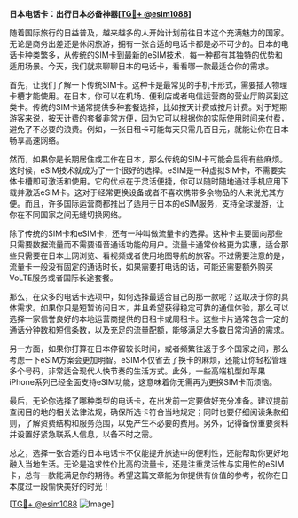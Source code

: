 **日本电话卡：出行日本必备神器[[TG💪+ @esim1088](https://t.me/s/esim1088)]**

随着国际旅行的日益普及，越来越多的人开始计划前往日本这个充满魅力的国家。无论是商务出差还是休闲旅游，拥有一张合适的电话卡都是必不可少的。日本的电话卡种类繁多，从传统的SIM卡到最新的eSIM技术，每一种都有其独特的优势和适用场景。今天，我们就来聊聊日本的电话卡，看看哪一款最适合你的需求。

首先，让我们了解一下传统SIM卡。这种卡是最常见的手机卡形式，需要插入物理卡槽才能使用。在日本，你可以在机场、便利店或者电信运营商的营业厅购买到这类卡。传统的SIM卡通常提供多种套餐选择，比如按天计费或按月计费。对于短期游客来说，按天计费的套餐非常方便，因为它可以根据你的实际使用时间来付费，避免了不必要的浪费。例如，一张日租卡可能每天只需几百日元，就能让你在日本畅享高速网络。

然而，如果你是长期居住或工作在日本，那么传统的SIM卡可能会显得有些麻烦。这时候，eSIM技术就成为了一个很好的选择。eSIM是一种虚拟SIM卡，不需要实体卡槽即可激活和使用。它的优点在于灵活便捷，你可以随时随地通过手机应用下载并激活eSIM卡。这对于经常更换设备或者不喜欢携带多余物品的人来说尤其方便。而且，许多国际运营商都推出了适用于日本的eSIM服务，支持全球漫游，让你在不同国家之间无缝切换网络。

除了传统的SIM卡和eSIM卡，还有一种叫做流量卡的选择。这种卡主要面向那些只需要数据流量而不需要语音通话功能的用户。流量卡通常价格更为实惠，适合那些只需要在日本上网浏览、看视频或者使用地图导航的旅客。不过需要注意的是，流量卡一般没有固定的通话时长，如果需要打电话的话，可能还需要额外购买VoLTE服务或者国际长途套餐。

那么，在众多的电话卡选项中，如何选择最适合自己的那一款呢？这取决于你的具体需求。如果你只是短暂访问日本，并且希望获得稳定可靠的通信体验，那么可以选择一家信誉良好的本地运营商提供的日租卡或周租卡。这些卡片通常包含一定的通话分钟数和短信条数，以及充足的流量配额，能够满足大多数日常沟通的需求。

另一方面，如果你打算在日本停留较长时间，或者频繁往返于多个国家之间，那么考虑一下eSIM方案会更加明智。eSIM不仅省去了换卡的麻烦，还能让你轻松管理多个号码，非常适合现代人快节奏的生活方式。此外，一些高端机型如苹果iPhone系列已经全面支持eSIM功能，这意味着你无需再为更换SIM卡而烦恼。

最后，无论你选择了哪种类型的电话卡，在出发前一定要做好充分准备。建议提前查阅目的地的相关法律法规，确保所选卡符合当地规定；同时也要仔细阅读条款细则，了解资费结构和服务范围，以免产生不必要的费用。另外，记得备份重要资料并设置好紧急联系人信息，以备不时之需。

总之，选择一张合适的日本电话卡不仅能提升旅途中的便利性，还能帮助你更好地融入当地生活。无论是追求性价比高的流量卡，还是注重灵活性与实用性的eSIM卡，总有一款能满足你的期待。希望这篇文章能为你提供有价值的参考，祝你在日本度过一段愉快美好的时光！

[[TG💪+ @esim1088](https://t.me/s/esim1088) ![Image](https://i.postimg.cc/4NQfJmqS/Snipaste-2025-05-13-00-14-12.png)]
